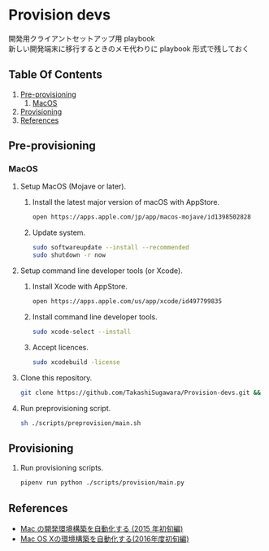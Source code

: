 # Provision devs <!-- omit in toc -->
開発用クライアントセットアップ用 playbook  
新しい開発端末に移行するときのメモ代わりに playbook 形式で残しておく

## Table Of Contents <!-- omit in toc -->

1. [Pre-provisioning](#pre-provisioning)
   1. [MacOS](#macos)
2. [Provisioning](#provisioning)
3. [References](#references)

## Pre-provisioning

### MacOS

1. Setup MacOS (Mojave or later).

   1. Install the latest major version of macOS with AppStore.  

        ```sh
        open https://apps.apple.com/jp/app/macos-mojave/id1398502828
        ```
        
   2. Update system.
   
        ```sh
        sudo softwareupdate --install --recommended
        sudo shutdown -r now
        ```

2. Setup command line developer tools (or Xcode).

    1.  Install Xcode with AppStore.

        ```sh
        open https://apps.apple.com/us/app/xcode/id497799835
        ```

    2.  Install command line developer tools.

        ```sh
        sudo xcode-select --install
        ```

    3.  Accept licences.

        ```sh
        sudo xcodebuild -license
        ```

3. Clone this repository.
   
    ```sh
    git clone https://github.com/TakashiSugawara/Provision-devs.git && cd Provision-devs
    ```

4. Run preprovisioning script.

    ```sh
    sh ./scripts/preprovision/main.sh
    ```

## Provisioning

1. Run provisioning scripts.
    
    ```sh
    pipenv run python ./scripts/provision/main.py
    ```

## References

+ [Mac の開発環境構築を自動化する (2015 年初旬編)](https://t-wada.hatenablog.jp/entry/mac-provisioning-by-ansible)
+ [Mac OS Xの環境構築を自動化する(2016年度初旬編)](https://dev.classmethod.jp/server-side/ansible/automate-build-mac-osx-env-by-ansible/)